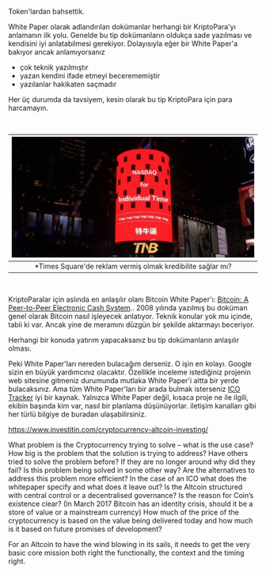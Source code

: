 Token'lardan bahsettik. 

White Paper olarak adlandırılan dokümanlar herhangi bir KriptoPara'yı anlamanın ilk yolu. Genelde bu tip dokümanların oldukça sade yazılması ve kendisini iyi anlatabilmesi gerekiyor. Dolayısıyla eğer bir White Paper'a bakıyor ancak anlamıyorsanız
- çok teknik yazılmıştır
- yazan kendini ifade etmeyi becerememiştir
- yazılanlar hakikaten saçmadır 

Her üç durumda da tavsiyem, kesin olarak bu tip KriptoPara için para harcamayın. 



&nbsp;

| ![thb-ad.jpg](/assets/thb-ad.jpg) | 
|:--:| 
| *Times Square'de reklam vermiş olmak kredibilite sağlar mı? |

&nbsp;

KriptoParalar için aslında en anlaşılır olanı Bitcoin White Paper'ı: [Bitcoin: A Peer-to-Peer Electronic Cash System](https://nakamotoinstitute.org/bitcoin/).. 2008 yılında yazılmış bu doküman genel olarak Bitcoin nasıl işleyecek anlatıyor. Teknik konular yok mu içinde, tabii ki var. Ancak yine de meramını düzgün bir şekilde aktarmayı beceriyor. 

Herhangi bir konuda yatırım yapacaksanız bu tip dokümanların anlaşılır olması. 


Peki White Paper'ları nereden bulacağım derseniz. O işin en kolayı. Google sizin en büyük yardımcınız olacaktır. Özellikle inceleme istediğiniz projenin web sitesine gitmeniz durumunda mutlaka White Paper'i altta bir yerde bulacaksınız. Ama tüm White Paper'ları bir arada bulmak isterseniz [ICO Tracker](https://icotracker.net/) iyi bir kaynak. Yalnızca White Paper değil, kısaca proje ne ile ilgili, ekibin başında kim var, nasıl bir planlama düşünüyorlar. iletişim kanalları gibi her türlü bilgiye de buradan ulaşabilirsiniz. 





https://www.investitin.com/cryptocurrency-altcoin-investing/


What problem is the Cryptocurrency trying to solve – what is the use case?
    How big is the problem that the solution is trying to address?
    Have others tried to solve the problem before?
    If they are no longer around why did they fail?
    Is this problem being solved in some other way?
    Are the alternatives to address this problem more efficient?
    In the case of an ICO what does the whitepaper specify and what does it leave out?
    Is the Altcoin structured with central control or a decentralised governance?
    Is the reason for Coin’s existence clear? (In March 2017 Bitcoin has an identity crisis, should it be a store of value or a mainstream currency)
    How much of the price of the cryptocurrency is based on the value being delivered today and how much is it based on future promises of development?


For an Altcoin to have the wind blowing in its sails, it needs to get the very basic core mission both right the functionally, the context and the timing right.




